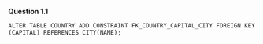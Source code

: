 

**Question 1.1**

`ALTER TABLE COUNTRY ADD CONSTRAINT FK_COUNTRY_CAPITAL_CITY FOREIGN KEY (CAPITAL) REFERENCES CITY(NAME);`
